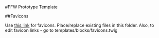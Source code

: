 #FFW Prototype Template

##Favicons

Use [this link](http://realfavicongenerator.net) for favicons. Place/replace existing files in this folder.
Also, to edit favicon links - go to templates/blocks/favicons.twig